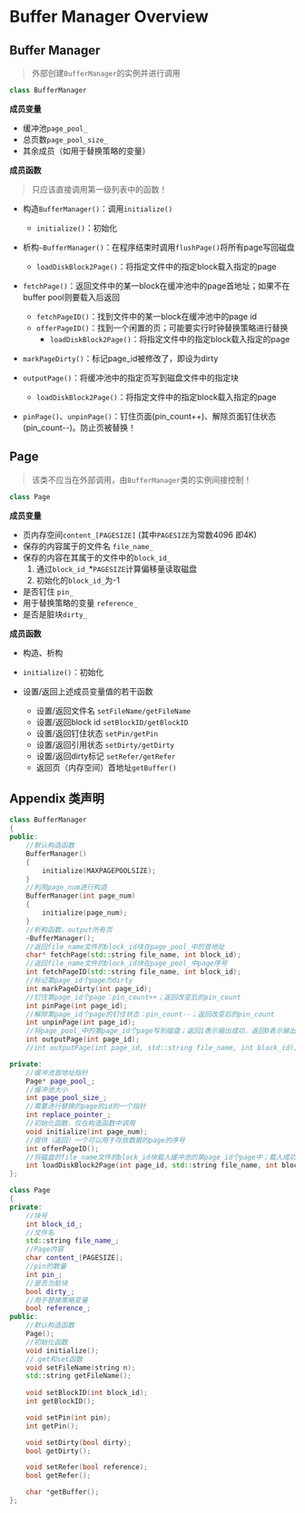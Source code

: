 # Buffer Manager Overview

## **Buffer Manager**

> 外部创建`BufferManager`的实例并进行调用

```c++
class BufferManager
```

**成员变量**

+ 缓冲池`page_pool_`
+ 总页数`page_pool_size_`
+ 其余成员（如用于替换策略的变量）

**成员函数**

> 只应该直接调用第一级列表中的函数！

+ 构造`BufferManager()`：调用`initialize()`
  + `initialize()`：初始化
+ 析构`~BufferManager()`：在程序结束时调用`flushPage()`将所有page写回磁盘
  + `loadDiskBlock2Page()`：将指定文件中的指定block载入指定的page

+ `fetchPage()`：返回文件中的某一block在缓冲池中的page首地址；如果不在buffer pool则要载入后返回
  + `fetchPageID()`：找到文件中的某一block在缓冲池中的page id
  + `offerPageID()`：找到一个闲置的页；可能要实行时钟替换策略进行替换
    + `loadDiskBlock2Page()`：将指定文件中的指定block载入指定的page

+ `markPageDirty()`：标记page_id被修改了，即设为dirty
+ `outputPage()`：将缓冲池中的指定页写到磁盘文件中的指定块
  + `loadDiskBlock2Page()`：将指定文件中的指定block载入指定的page
+ `pinPage()`、`unpinPage()`：钉住页面(pin_count++)、解除页面钉住状态(pin_count--)。防止页被替换！

## Page

> 该类不应当在外部调用，由`BufferManager`类的实例间接控制！

```c++
class Page
```

**成员变量**

+ 页内存空间`content_[PAGESIZE]` (其中`PAGESIZE`为常数4096 即4K)
+ 保存的内容属于的文件名 `file_name_`
+ 保存的内容在其属于的文件中的`block_id_` 
  1. 通过`block_id_`*`PAGESIZE`计算偏移量读取磁盘
  2. 初始化的`block_id_`为-1
+ 是否钉住 `pin_`
+ 用于替换策略的变量 `reference_`
+ 是否是脏块`dirty_`

**成员函数**

+ 构造、析构

+ `initialize()`：初始化

+ 设置/返回上述成员变量值的若干函数

  + 设置/返回文件名 `setFileName/getFileName`
  + 设置/返回block id `setBlockID/getBlockID`
  + 设置/返回钉住状态 `setPin/getPin`
  + 设置/返回引用状态 `setDirty/getDirty`
  + 设置/返回dirty标记 `setRefer/getRefer`
  + 返回页（内存空间）首地址`getBuffer()`

## Appendix 类声明

```c++
class BufferManager
{
public:
    //默认构造函数
    BufferManager()
    {
        initialize(MAXPAGEPOOLSIZE);
    }
    //利用page_num进行构造
    BufferManager(int page_num)
    {
        initialize(page_num);
    }
    //析构函数，output所有页
    ~BufferManager();
    //返回file_name文件的block_id块在page_pool_中的首地址
    char* fetchPage(std::string file_name, int block_id);
    //返回file_name文件的block_id块在page_pool_中page序号
    int fetchPageID(std::string file_name, int block_id);
    //标记第page_id个page为dirty
    int markPageDirty(int page_id);
    //钉住第page_id个page：pin_count++；返回改变后的pin_count
    int pinPage(int page_id);
    //解除第page_id个page的钉住状态：pin_count--；返回改变后的pin_count
    int unpinPage(int page_id);
    //将page_pool_中的第page_id个page写到磁盘；返回1表示输出成功，返回0表示输出失败
    int outputPage(int page_id);
    //int outputPage(int page_id, std::string file_name, int block_id);

private:
    //缓冲池首地址指针
    Page* page_pool_;
    //缓冲池大小
    int page_pool_size_;
    //需要进行替换的page的id的一个指针
    int replace_pointer_;
    //初始化函数，仅在构造函数中调用
    void initialize(int page_num);
    //提供（返回）一个可以用于存放数据的page的序号
    int offerPageID();
    //将磁盘的file_name文件的block_id块载入缓冲池的第page_id个page中；载入成功返回1，载入失败返回0
    int loadDiskBlock2Page(int page_id, std::string file_name, int block_id);
};

class Page 
{
private:
	//块号
	int block_id_;
	//文件名
	std::string file_name_;
	//Page内容
	char content_[PAGESIZE];
	//pin的数量
	int pin_;
	//是否为脏块
	bool dirty_;
	//用于替换策略变量
	bool reference_;
public:
	//默认构造函数
	Page();
	//初始化函数
	void initialize();
	// get和set函数
	void setFileName(string n);
	std::string getFileName();
	
	void setBlockID(int block_id);
	int getBlockID();

	void setPin(int pin);
	int getPin();

	void setDirty(bool dirty);
	bool getDirty();

	void setRefer(bool reference);
	bool getRefer();

	char *getBuffer();
};
```


